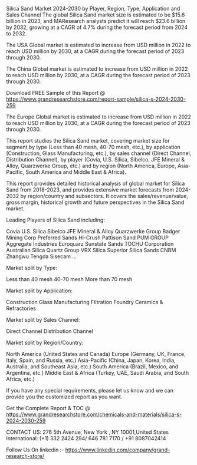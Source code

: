 Silica Sand Market 2024-2030 by Player, Region, Type, Application and Sales Channel
The global Silica Sand market size is estimated to be $15.6 billion in 2023, and MAResearch analysts predict it will reach $23.6 billion by 2032, growing at a CAGR of 4.7% during the forecast period from 2024 to 2032.

The USA Global market is estimated to increase from USD million in 2022 to reach USD million by 2030, at a CAGR during the forecast period of 2023 through 2030.

The China Global market is estimated to increase from USD million in 2022 to reach USD million by 2030, at a CAGR during the forecast period of 2023 through 2030.

Download FREE Sample of this Report @ https://www.grandresearchstore.com/report-sample/silica-s-2024-2030-259

The Europe Global market is estimated to increase from USD million in 2022 to reach USD million by 2030, at a CAGR during the forecast period of 2023 through 2030.

This report studies the Silica Sand market, covering market size for segment by type (Less than 40 mesh, 40-70 mesh, etc.), by application (Construction, Glass Manufacturing, etc.), by sales channel (Direct Channel, Distribution Channel), by player (Covia, U.S. Silica, Sibelco, JFE Mineral & Alloy, Quarzwerke Group, etc.) and by region (North America, Europe, Asia-Pacific, South America and Middle East & Africa).

This report provides detailed historical analysis of global market for Silica Sand from 2018-2023, and provides extensive market forecasts from 2024-2032 by region/country and subsectors. It covers the sales/revenue/value, gross margin, historical growth and future perspectives in the Silica Sand market.

Leading Players of Silica Sand including:

Covia
U.S. Silica
Sibelco
JFE Mineral & Alloy
Quarzwerke Group
Badger Mining Corp
Preferred Sands
Hi-Crush
Pattison Sand
PUM GROUP
Aggregate Industries
Euroquarz
Sunstate Sands
TOCHU Corporation
Australian Silica Quartz Group
VRX Silica
Superior Silica Sands
CNBM
Zhangwu Tengda
Sisecam
…

Market split by Type:

Less than 40 mesh
40-70 mesh
More than 70 mesh

Market split by Application:

Construction
Glass Manufacturing
Filtration
Foundry
Ceramics & Refractories

Market split by Sales Channel:

Direct Channel
Distribution Channel

Market split by Region/Country:

North America (United States and Canada)
Europe (Germany, UK, France, Italy, Spain, and Russia, etc.)
Asia-Pacific (China, Japan, Korea, India, Australia, and Southeast Asia, etc.)
South America (Brazil, Mexico, and Argentina, etc.)
Middle East & Africa (Turkey, UAE, Saudi Arabia, and South Africa, etc.)

If you have any special requirements, please let us know and we can provide you the customized report as you want.

Get the Complete Report & TOC @ https://www.grandresearchstore.com/chemicals-and-materials/silica-s-2024-2030-259

CONTACT US:
276 5th Avenue, New York , NY 10001,United States
International: (+1) 332 2424 294/ 646 781 7170 / +91 8087042414

Follow Us On linkedin :- https://www.linkedin.com/company/grand-research-store/
